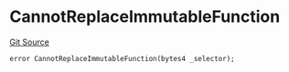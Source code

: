 # CannotReplaceImmutableFunction
[Git Source](https://github.com/thrackle-io/tron/blob/845c12315ef4ac1a6cc2b1c3212b2b372da974eb/src/client/token/handler/diamond/HandlerDiamondLib.sol)


```solidity
error CannotReplaceImmutableFunction(bytes4 _selector);
```


